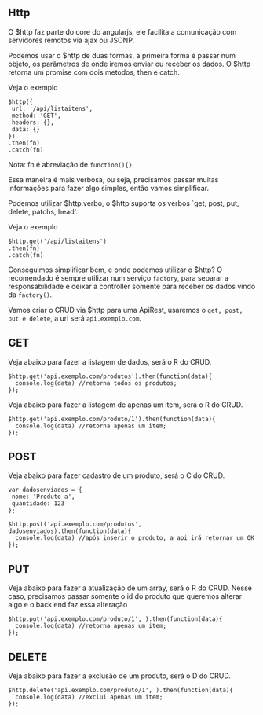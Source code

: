 ## Http

O $http faz parte do core do angularjs, ele facilita a comunicação com servidores remotos via ajax ou JSONP.

Podemos usar o $http de duas formas, a primeira forma é passar num objeto, os parâmetros de onde iremos enviar ou receber os dados. O $http retorna um promise com dois metodos, then e catch.

Veja o exemplo

```
$http({
 url: '/api/listaitens',
 method: 'GET',
 headers: {},
 data: {}
})
.then(fn)
.catch(fn)
```
Nota: fn é abreviação de `function(){}`.

Essa maneira é mais verbosa, ou seja, precisamos passar muitas informações para fazer algo simples, então vamos simplificar.

Podemos utilizar $http.verbo, o $http suporta os verbos `get, post, put, delete, patchs, head'.

Veja o exemplo

```
$http.get('/api/listaitens')
.then(fn)
.catch(fn)
```

Conseguimos simplificar bem, e onde podemos utilizar o $http? O recomendado é sempre utilizar num serviço `factory`, para separar a responsabilidade e deixar a controller somente para receber os dados vindo da `factory()`.

Vamos criar o CRUD via $http para uma ApiRest, usaremos o `get, post, put e delete`, a url será `api.exemplo.com`.

## GET

Veja abaixo para fazer a listagem de dados, será o R do CRUD.
```
$http.get('api.exemplo.com/produtos').then(function(data){
  console.log(data) //retorna todos os produtos;
});
```

Veja abaixo para fazer a listagem de apenas um item, será o R do CRUD.
```
$http.get('api.exemplo.com/produto/1').then(function(data){
  console.log(data) //retorna apenas um item;
});
```
## POST

Veja abaixo para fazer cadastro de um produto, será o C do CRUD.
```
var dadosenviados = {
 nome: 'Produto a',
 quantidade: 123
};

$http.post('api.exemplo.com/produtos', dadosenviados).then(function(data){
  console.log(data) //após inserir o produto, a api irá retornar um OK
});
```
## PUT
Veja abaixo para fazer a atualização de um array, será o R do CRUD. Nesse caso, precisamos passar somente o id do produto que queremos alterar algo e o back end faz essa alteração

```
$http.put('api.exemplo.com/produto/1', ).then(function(data){
  console.log(data) //retorna apenas um item;
});
```
## DELETE
Veja abaixo para fazer a exclusão de um produto, será o D do CRUD.
```
$http.delete('api.exemplo.com/produto/1', ).then(function(data){
  console.log(data) //exclui apenas um item;
});
```
